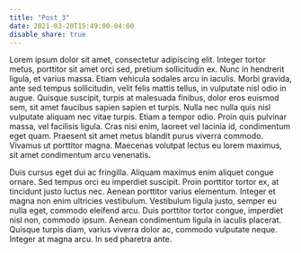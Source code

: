 ```yaml
---
title: "Post_3"
date: 2021-03-20T15:49:00-04:00
disable_share: true
---
```


Lorem ipsum dolor sit amet, consectetur adipiscing elit. Integer tortor metus, porttitor sit amet orci sed, pretium sollicitudin ex. Nunc in hendrerit ligula, et varius massa. Etiam vehicula sodales arcu in iaculis. Morbi gravida, ante sed tempus sollicitudin, velit felis mattis tellus, in vulputate nisl odio in augue. Quisque suscipit, turpis at malesuada finibus, dolor eros euismod sem, sit amet faucibus sapien sapien et turpis. Nulla nec nulla quis nisl vulputate aliquam nec vitae turpis. Etiam a tempor odio. Proin quis pulvinar massa, vel facilisis ligula. Cras nisi enim, laoreet vel lacinia id, condimentum eget quam. Praesent sit amet metus blandit purus viverra commodo. Vivamus ut porttitor magna. Maecenas volutpat lectus eu lorem maximus, sit amet condimentum arcu venenatis.

Duis cursus eget dui ac fringilla. Aliquam maximus enim aliquet congue ornare. Sed tempus orci eu imperdiet suscipit. Proin porttitor tortor ex, at tincidunt justo luctus nec. Aenean porttitor varius elementum. Integer et magna non enim ultricies vestibulum. Vestibulum ligula justo, semper eu nulla eget, commodo eleifend arcu. Duis porttitor tortor congue, imperdiet nisl non, commodo ipsum. Aenean condimentum ligula in iaculis placerat. Quisque turpis diam, varius viverra dolor ac, commodo vulputate neque. Integer at magna arcu. In sed pharetra ante.